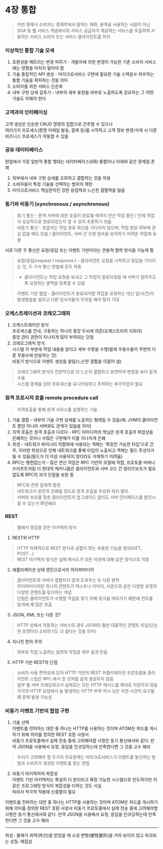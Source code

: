 # 4장 통합
> 이번 장에서 소비자는 경제학에서 말하는 재화, 용역을 사용하는 사람이 아닌 <br/>
SOA 및 웹 서비스 개념에서의 서비스 공급자가 제공하는 서비스를 호출하여 사용하는 서비스 소비자 또는 서비스 클라이언트를 의미

### 이상적인 통합 기술 모색
1. 호환성을 깨트리는 변경 피하기 - 개발자에 의한 변경이 가능한 기존 소비자 서비스에는 영향을 미치지 말아야 함
1. 기술 중립적인 API 생성 - 마이크로서비스 구현에 필요한 기술 스택응ㄹ 좌우하는 통합 기술을 회피하는 것을 의미
1. 소비자를 위한 서비스 단순화
1. 내부 구현 상세 감추기 - 내부의 세부 표현을 외부로 노출하도록 강요하는 그 어떤 기술도 피해야 한다

### 고객과의 인터페이싱
고객 생성은 단순한 CRUD 명령의 집합으로 간주할 수 있으나 <br/>
여러가지 프로세스(환영 이메일 발송, 결제 등)를 시작하고 고객 정보 변경/삭제 시 다른 비즈니스 프로세스가 작동할 수 있음

### 공유 데이터베이스
현업에서 가장 일반적 통합 형태는 데이터베이스(DB) 통합이나 아래와 같은 문제점 존재
1. 외부에서 내부 구현 상세를 조회하고 결합하는 것을 허용
1. 소비자들이 특정 기술을 선택하는 범위의 제한
1. 마이크로서비스 핵심원칙인 강한 응집력과 느슨한 결합력을 잃음

### 동기와 비동기 (synchronous / asynchronous)
> 동기 통신   - 원격 서버에 대한 호출이 완료될 때까지 연산 작업 중단 / 언제 작업이 성공적으로 완료되었는지 알 수 있어 추론하기 쉬움<br/>
비동기 통신 - 호출자는 작업 완료 회신을 기다리지 않으며, 작업 완료 여부에 관심 없을 때도 있음 / 클라이언트, 서버 간 오랜 접속을 유지하기 어려운 작업에 유용

서로 다른 두 통신은 요청/응답 또는 이벤트 기반이라는 관용적 협력 방식을 가능케 함
> 요청/응답(request / response ) - 클라이언트 요청을 시작하고 응답을 기다리는 것, 두 가지 통신 방법에 모두 작동
> - 클라이언트는 작업 요청을 보내고 그 작업이 완료되었을 때 서버가 알려주도록 요청하는 콜백을 등록할 수 있음

> 이벤트 기반 협업 - 클라이언트가 완료되어할 작업을 요청하는 대신 일(사건)이 발생했음을 알리고 다른 당사자들이 무엇을 해야 할지 기대

### 오케스트레이션과 코레오그래피
1. 오케스트레이션 방식<br/>
프로세스를 안내, 구동하는 하나의 중앙 두뇌에 의존(오케스트라의 지휘자)<br/>
중앙 관리 권한이 지나치게 많이 부여되는 단점<br/>
1. 코레오그래피 방식<br/>
시스템 각 부분에 작업 내용을 알리고 세부 수항을 수행(발레 무용수들이 주변의 다른 무용수에 반응하는 것)<br/>
비동기 방식으로 이벤트 생성을 알림(느슨한 결합을 이끌어 냄)<br/>
> 코레오그래피 방식이 전반적으로 더 느슨히 결합하고 유연하며 변경을 보다 쉽게 수용.<br/>
시스템 경계를 넘어 프로세스를 모니터링하고 추적하는 부가작업이 필요 
   
### 원격 프로시저 호출 remote procedure call
> 지역호출을 통해 원격 서비스를 실행하는 기술
1. 기술 결합 - 내부의 기술 구현 상세를 노출하는 형태일 수 있음(예: JVM이 클라이언트 뿐만 아니라 서버와도 관계가 있음을 의미)
2. 지역 호출은 원격 호출과 다르다 - RPC 아이디어의 핵심은 원격 호출의 복잡성을 은폐하는 것이나 수많은 구현체가 이를 지나치게 은폐
3. 취성 - 네트워크 바이너리 직렬화에 사용되는 객체는 '확장만 가능한 타입'으로 간주, 이러한 취성으로 인해 네트워크를 통해 타입이 노출되고 객체는 필드 투성이가 될 수 있음(필드가 더 이상 사용되지 않더라도 삭제하기 어려움)
4. RPC는 형편없는가 - 많은 연산 작업은 RPC 기반의 모델에 적합, 프로토콜 버퍼나 쓰리프트처럼 더 현대적 메커니즘은 클라이언트와 서버 코드 간 릴리즈보조가 필요 없도록 RPC의 과거 단점을 보완 중
> RPC와 관련 잠재적 함정<br/>
네트워크가 완전히 은폐될 정도로 원격 호출을 추상화 하지 말라.<br/>
서버와 보조를 맞춘 클라이언트의 업그레이드 없이도 서버 인터페이스를 발전시킬 수 있는가 확인해라

### REST
> 웹에서 영감을 얻은 아키텍처 방식 
1. REST와 HTTP<br/>
> HTTP 자체적으로 REST 방식과 궁합이 맞는 유용한 기능을 정의(GET, POST...)<br/>
> REST 아키텍처 방식은 실제 메서드가 모든 자원에 대해 같은 방식으로 작동<br/>
2. 애플리케이션 상태 엔진으로서의 하이퍼미디어<br/>
> 클라이언트와 서버가 결합되지 않게 도와주는 또 다른 원칙<br/>
> 하이퍼미디어란 하나의 콘텐트가 텍스트나 이미지, 사운드와 같은 다양한 포맷의 다양한 콘텐트를 링크하는 개념<br/>
> 단점은 클라이언트가 수행할 작업을 찾기 위해 링크를 따라가기 떄문에 컨트롤 탐색에 꽤 많은 호출
3. JSON, XML 또는 다른 것?<br/>
> HTTP 상에서 작동하는 서비스의 경우 JSON이 훨씬 대중적인 콘텐트 타입(단순한 포맷이라 소비하기도 더 쉽다는 것을 의미)
4. 지나친 편의 주의<br/>
> 외부로 직접 노출하는 일련의 작업을 매우 쉽게 만듬
5. HTTP 기반 REST의 단점<br/>
> 소비자 사용 편의성에 있어 HTTP 기반의 REST 어플리케이션 프로토콜용 클라이언트 스텁은 RPC 에서 한 것처럼 쉽게 생성되지 않음<br/>
> 일부 웹 서버 프레임워크가 실제로는 모든 HTTP 메서드를 제대로 지원하지 않음<br/>
> 각각의 HTTP 요청에서 늘 발생하는 HTTP 부하 역시 낮은 지연 시간이 요구될 떄 문제 발생 가능성<br/>

### 비동기 이벤트 기반의 협업 구현
1. 기술 선택<br/>
이벤트를 전파하는 대안 중 하나는 HTTP를 사용하는 것이며 ATOM은 피드를 게시하기 위해 의미를 정의한 REST 호환 사양서 <br/>
비동기 프로토콜에서 실제 전송 중에 고려해야할 사항은 동기 통신에서와 같다. 만약 JSON을 사용해서 요청, 응답을 인코딩하는데 만족한다면 그 것을 고수 해라<br/>
> 우리가 고려해야 할 두가지 주요문제는 마이크로서비스가 이벤트를 발산하는 방법과 소비자가 생성된 이벤트를 찾는 방법<br/>

2. 비동기 아키텍처의 복잡성<br/>
이벤트 기반 아키텍처는 확실히 더 분리되고 확장 가능한 시스템으로 인도하지만 이 같은 프로그래밍 방식이 복잡성을 더하는 것도 사실<br/>
따라서 적극적 적용에 신중함이 필요


이벤트를 전파하는 대안 중 하나는 HTTP를 사용하는 것이며 ATOM은 피드를 게시하기 위해 의미를 정의한 REST 호환 사양서
비동기 프로토콜에서 실제 전송 중에 고려해야할 사항은 동기 통신에서와 같다. 만약 JSON을 사용해서 요청, 응답을 인코딩하는데 만족한다면 그 것을 고수 해라




- - -
취성 : 물체가 외력(外力)을 받았을 때 소성 변형(塑性變形)을 거의 보이지 않고 파괴되는 성질. 메짐성
